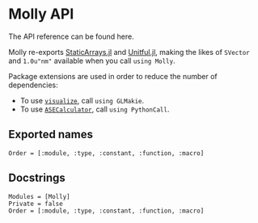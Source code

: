 # Molly API

The API reference can be found here.

Molly re-exports [StaticArrays.jl](https://github.com/JuliaArrays/StaticArrays.jl) and [Unitful.jl](https://github.com/PainterQubits/Unitful.jl), making the likes of `SVector` and `1.0u"nm"` available when you call `using Molly`.

Package extensions are used in order to reduce the number of dependencies:
- To use [`visualize`](@ref), call `using GLMakie`.
- To use [`ASECalculator`](@ref), call `using PythonCall`.

## Exported names

```@index
Order = [:module, :type, :constant, :function, :macro]
```

## Docstrings

```@autodocs
Modules = [Molly]
Private = false
Order = [:module, :type, :constant, :function, :macro]
```
